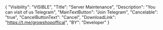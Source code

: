 {
  "Visibility": "VISIBLE",
  "Title": "Server Maintenance",
  "Description": "You can visit of us Telegram",
  "MainTextButton": "Join Telegram",
  "Cancelable": "true",
  "CancelButtonText": "Cancel",
  "DownloadLink": "https://t.me/growshopoffical",
  "BY": "Developer"
}

